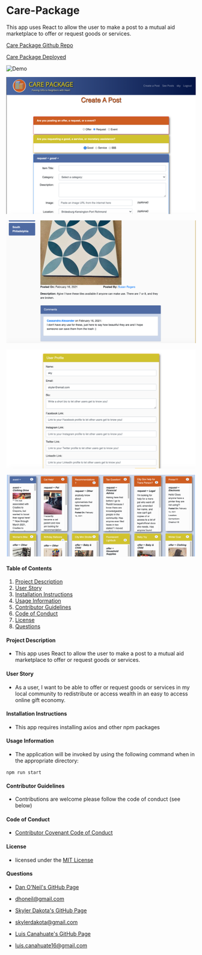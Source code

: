 # Care-Package
This app uses React to allow the user to make a post to a mutual aid marketplace to offer or request goods or services.

[Care Package Github Repo](https://github.com/dandandanoneil/care-package)

[Care Package Deployed](https://care-package.herokuapp.com/)


![Demo](./client/public/assets/images/home.png)

![Demo](./client/public/assets/images/posts.png) 

![Demo](./client/public/assets/images/postdetail.png)

![Demo](./client/public/assets/images/user.png) 

![Demo](./client/public/assets/images/market.png)


#### Table of Contents

1. [Project Description](#project-description)
2. [User Story](#user-story)
3. [Installation Instructions](#installation-instructions)
4. [Usage Information](#usage-information)
5. [Contributor Guidelines](#contributor-guidelines)
6. [Code of Conduct](#code-of-conduct)
7. [License](#license)
8. [Questions](#questions)

#### Project Description

* This app uses React to allow the user to make a post to a mutual aid marketplace to offer or request goods or services.

#### User Story

* As a user, I want to be able to offer or request goods or services in my local community to redistribute or access wealth in an easy to access online gift economy.

#### Installation Instructions

* This app requires installing axios and other npm packages

#### Usage Information

* The application will be invoked by using the following command when in the appropriate directory:

```
npm run start
```

#### Contributor Guidelines

* Contributions are welcome please follow the code of conduct (see below)

#### Code of Conduct

* [Contributor Covenant Code of Conduct](https://www.contributor-covenant.org/version/2/0/code_of_conduct/code_of_conduct.md)

#### License

* licensed under the [MIT License](Develop/LICENSE.txt)

#### Questions

* [Dan O'Neil's GitHub Page](http://github.com/dandandanoneil)
* dhoneil@gmail.com

* [Skyler Dakota's GitHub Page](http://github.com/skylerdakota)
* skylerdakota@gmail.com

* [Luis Canahuate's GitHub Page](http://github.com/canahuate16)
* luis.canahuate16@gmail.com